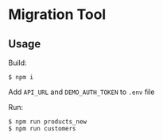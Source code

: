 # Migration Tool

## Usage

Build:

    $ npm i

Add `API_URL` and `DEMO_AUTH_TOKEN` to `.env` file

Run:

    $ npm run products_new 
    $ npm run customers 
